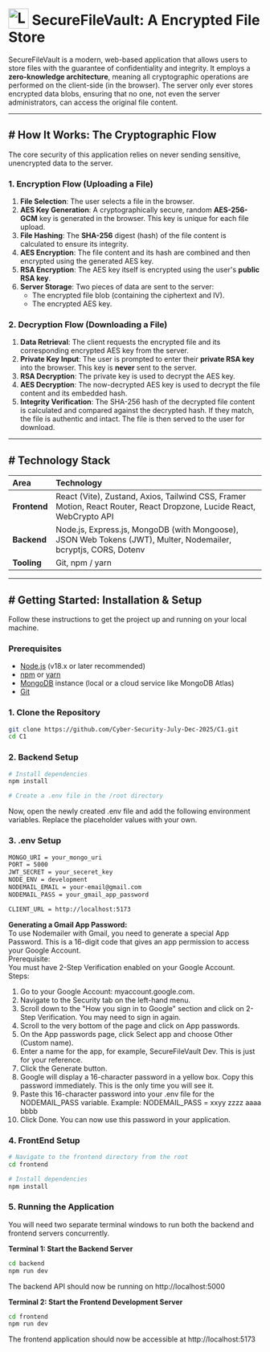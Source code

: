 # <img src="./frontend/public/SecureVaultLogo.png" alt="Logo" width="40" valign="bottom"/> SecureFileVault: A Encrypted File Store
SecureFileVault is a modern, web-based application that allows users to store files with the guarantee of confidentiality and integrity. It employs a **zero-knowledge architecture**, meaning all cryptographic operations are performed on the client-side (in the browser). The server only ever stores encrypted data blobs, ensuring that no one, not even the server administrators, can access the original file content.

---

## # How It Works: The Cryptographic Flow

The core security of this application relies on never sending sensitive, unencrypted data to the server.

### 1. Encryption Flow (Uploading a File)

1.  **File Selection**: The user selects a file in the browser.
2.  **AES Key Generation**: A cryptographically secure, random **AES-256-GCM** key is generated in the browser. This key is unique for each file upload.
3.  **File Hashing**: The **SHA-256** digest (hash) of the file content is calculated to ensure its integrity.
4.  **AES Encryption**: The file content and its hash are combined and then encrypted using the generated AES key.
5.  **RSA Encryption**: The AES key itself is encrypted using the user's **public RSA key**.
6.  **Server Storage**: Two pieces of data are sent to the server:
    -   The encrypted file blob (containing the ciphertext and IV).
    -   The encrypted AES key.

### 2. Decryption Flow (Downloading a File)

1.  **Data Retrieval**: The client requests the encrypted file and its corresponding encrypted AES key from the server.
2.  **Private Key Input**: The user is prompted to enter their **private RSA key** into the browser. This key is **never** sent to the server.
3.  **RSA Decryption**: The private key is used to decrypt the AES key.
4.  **AES Decryption**: The now-decrypted AES key is used to decrypt the file content and its embedded hash.
5.  **Integrity Verification**: The SHA-256 hash of the decrypted file content is calculated and compared against the decrypted hash. If they match, the file is authentic and intact. The file is then served to the user for download.

---

## # Technology Stack

| Area      | Technology                                                                                                    |
| :-------- | :------------------------------------------------------------------------------------------------------------ |
| **Frontend**  | React (Vite), Zustand, Axios, Tailwind CSS, Framer Motion, React Router, React Dropzone, Lucide React, WebCrypto API |
| **Backend**   | Node.js, Express.js, MongoDB (with Mongoose), JSON Web Tokens (JWT), Multer, Nodemailer, bcryptjs, CORS, Dotenv |
| **Tooling**   | Git, npm / yarn                                                                                               |

---

## # Getting Started: Installation & Setup

Follow these instructions to get the project up and running on your local machine.

### Prerequisites

-   [Node.js](https://nodejs.org/) (v18.x or later recommended)
-   [npm](https://www.npmjs.com/) or [yarn](https://yarnpkg.com/)
-   [MongoDB](https://www.mongodb.com/try/download/community) instance (local or a cloud service like MongoDB Atlas)
-   [Git](https://git-scm.com/)

### 1. Clone the Repository

```bash
git clone https://github.com/Cyber-Security-July-Dec-2025/C1.git
cd C1
```

### 2. Backend Setup

```bash
# Install dependencies
npm install

# Create a .env file in the /root directory
```
Now, open the newly created .env file and add the following environment variables. Replace the placeholder values with your own.

### 3. .env Setup
```bash
MONGO_URI = your_mongo_uri
PORT = 5000
JWT_SECRET = your_seceret_key
NODE_ENV = development
NODEMAIL_EMAIL = your-email@gmail.com
NODEMAIL_PASS = your_gmail_app_password

CLIENT_URL = http://localhost:5173
```
**Generating a Gmail App Password:** <br>
To use Nodemailer with Gmail, you need to generate a special App Password. This is a 16-digit code that gives an app permission to access your Google Account.<br>
Prerequisite: <br>
You must have 2-Step Verification enabled on your Google Account.<br>
Steps:
1. Go to your Google Account: myaccount.google.com.
2. Navigate to the Security tab on the left-hand menu.
3. Scroll down to the "How you sign in to Google" section and click on 2-Step Verification. You may need to sign in again.
4. Scroll to the very bottom of the page and click on App passwords.
5. On the App passwords page, click Select app and choose Other (Custom name).
6. Enter a name for the app, for example, SecureFileVault Dev. This is just for your reference.
7. Click the Generate button.
8. Google will display a 16-character password in a yellow box. Copy this password immediately. This is the only time you will see it.
9. Paste this 16-character password into your .env file for the NODEMAIL_PASS variable.
    Example: NODEMAIL_PASS = xxyy zzzz aaaa bbbb
10. Click Done. You can now use this password in your application.

### 4. FrontEnd Setup
```bash
# Navigate to the frontend directory from the root
cd frontend

# Install dependencies
npm install
```

### 5. Running the Application
You will need two separate terminal windows to run both the backend and frontend servers concurrently.

**Terminal 1: Start the Backend Server**
```bash
cd backend
npm run dev
```
The backend API should now be running on http://localhost:5000

**Terminal 2: Start the Frontend Development Server**
```bash
cd frontend
npm run dev
```
The frontend application should now be accessible at http://localhost:5173


